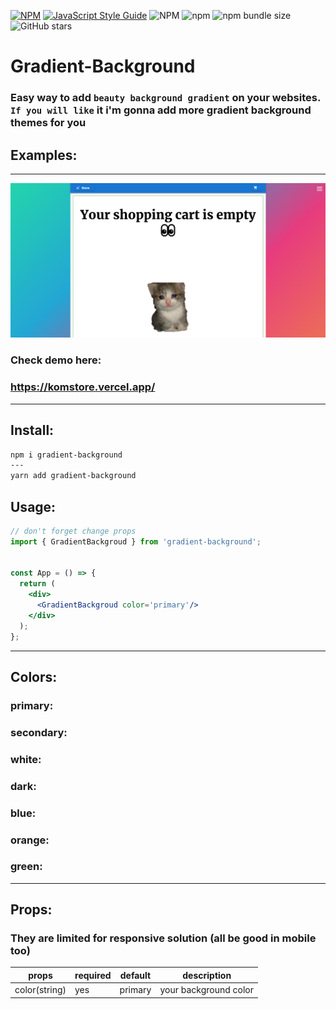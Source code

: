 [![NPM](https://img.shields.io/npm/v/gradient-background.svg)](https://www.npmjs.com/package/gradient-background)
[![JavaScript Style Guide](https://img.shields.io/badge/code_style-standard-brightgreen.svg)](https://standardjs.com)
![NPM](https://img.shields.io/npm/l/gradient-background)
![npm](https://img.shields.io/npm/dm/gradient-background)
![npm bundle size](https://img.shields.io/bundlephobia/minzip/gradient-background)
![GitHub stars](https://img.shields.io/github/stars/Ivan-Corporation/gradient-background?style=social)



# Gradient-Background

### Easy way to add ```beauty background gradient``` on your websites. ``If you will like`` it i'm gonna add more gradient background themes for you



## Examples:
---


<img src='./1.png'>

### Check demo here:
### https://komstore.vercel.app/


---

## Install:
```bash
npm i gradient-background
---
yarn add gradient-background
```

## Usage:
```jsx
// don't forget change props
import { GradientBackgroud } from 'gradient-background';


const App = () => {
  return (
    <div>
      <GradientBackgroud color='primary'/>
    </div>
  );
};
```

---
## Colors:
### primary:
### secondary:
### white:
### dark:
### blue:
### orange:
### green:


---
## Props:
### They are limited for responsive solution (all be good in mobile too)

| props  | required | default  | description |
| ------------- | ------------- | ------------- | ------------- |
| color(string)| yes | primary | your background color |


